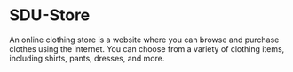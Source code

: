 
# SDU-Store
An online clothing store is a website where you can browse and purchase clothes using the internet. You can choose from a variety of clothing items, including shirts, pants, dresses, and more.

